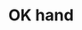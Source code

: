 ---
layout: people&body
title: OK hand
emoji: ok_hand
permalink: 👌.html
image: assets/img/3moji/ok_hand.png
---